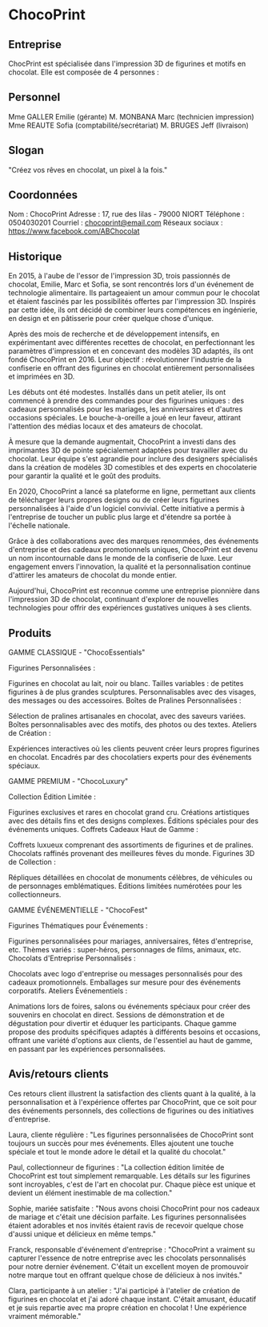 # ChocoPrint


## Entreprise

ChocPrint est spécialisée dans l'impression 3D de figurines et motifs en chocolat. Elle est composée de 4 personnes :


## Personnel

Mme GALLER Emilie (gérante)
M. MONBANA Marc (technicien impression)
Mme REAUTE Sofia (comptabilité/secrétariat)
M. BRUGES Jeff (livraison)


## Slogan

"Créez vos rêves en chocolat, un pixel à la fois."


## Coordonnées

Nom : ChocoPrint
Adresse : 17, rue des lilas - 79000 NIORT
Téléphone : 0504030201
Courriel : chocoprint@email.com
Réseaux sociaux : https://www.facebook.com/ABChocolat


## Historique

En 2015, à l'aube de l'essor de l'impression 3D, trois passionnés de chocolat, Emilie, Marc et Sofia, se sont rencontrés lors d'un événement de technologie alimentaire. Ils partageaient un amour commun pour le chocolat et étaient fascinés par les possibilités offertes par l'impression 3D. Inspirés par cette idée, ils ont décidé de combiner leurs compétences en ingénierie, en design et en pâtisserie pour créer quelque chose d'unique.

Après des mois de recherche et de développement intensifs, en expérimentant avec différentes recettes de chocolat, en perfectionnant les paramètres d'impression et en concevant des modèles 3D adaptés, ils ont fondé ChocoPrint en 2016. Leur objectif : révolutionner l'industrie de la confiserie en offrant des figurines en chocolat entièrement personnalisées et imprimées en 3D.

Les débuts ont été modestes. Installés dans un petit atelier, ils ont commencé à prendre des commandes pour des figurines uniques : des cadeaux personnalisés pour les mariages, les anniversaires et d'autres occasions spéciales. Le bouche-à-oreille a joué en leur faveur, attirant l'attention des médias locaux et des amateurs de chocolat.

À mesure que la demande augmentait, ChocoPrint a investi dans des imprimantes 3D de pointe spécialement adaptées pour travailler avec du chocolat. Leur équipe s'est agrandie pour inclure des designers spécialisés dans la création de modèles 3D comestibles et des experts en chocolaterie pour garantir la qualité et le goût des produits.

En 2020, ChocoPrint a lancé sa plateforme en ligne, permettant aux clients de télécharger leurs propres designs ou de créer leurs figurines personnalisées à l'aide d'un logiciel convivial. Cette initiative a permis à l'entreprise de toucher un public plus large et d'étendre sa portée à l'échelle nationale.

Grâce à des collaborations avec des marques renommées, des événements d'entreprise et des cadeaux promotionnels uniques, ChocoPrint est devenu un nom incontournable dans le monde de la confiserie de luxe. Leur engagement envers l'innovation, la qualité et la personnalisation continue d'attirer les amateurs de chocolat du monde entier.

Aujourd'hui, ChocoPrint est reconnue comme une entreprise pionnière dans l'impression 3D de chocolat, continuant d'explorer de nouvelles technologies pour offrir des expériences gustatives uniques à ses clients.


## Produits

GAMME CLASSIQUE - "ChocoEssentials"

Figurines Personnalisées :

Figurines en chocolat au lait, noir ou blanc. Tailles variables : de petites figurines à de plus grandes sculptures. Personnalisables avec des visages, des messages ou des accessoires. Boîtes de Pralines Personnalisées :

Sélection de pralines artisanales en chocolat, avec des saveurs variées. Boîtes personnalisables avec des motifs, des photos ou des textes. Ateliers de Création :

Expériences interactives où les clients peuvent créer leurs propres figurines en chocolat. Encadrés par des chocolatiers experts pour des événements spéciaux.

GAMME PREMIUM - "ChocoLuxury"

Collection Édition Limitée :

Figurines exclusives et rares en chocolat grand cru. Créations artistiques avec des détails fins et des designs complexes. Éditions spéciales pour des événements uniques. Coffrets Cadeaux Haut de Gamme :

Coffrets luxueux comprenant des assortiments de figurines et de pralines. Chocolats raffinés provenant des meilleures fèves du monde. Figurines 3D de Collection :

Répliques détaillées en chocolat de monuments célèbres, de véhicules ou de personnages emblématiques. Éditions limitées numérotées pour les collectionneurs.

GAMME ÉVÉNEMENTIELLE - "ChocoFest"

Figurines Thématiques pour Événements :

Figurines personnalisées pour mariages, anniversaires, fêtes d'entreprise, etc. Thèmes variés : super-héros, personnages de films, animaux, etc. Chocolats d'Entreprise Personnalisés :

Chocolats avec logo d'entreprise ou messages personnalisés pour des cadeaux promotionnels. Emballages sur mesure pour des événements corporatifs. Ateliers Événementiels :

Animations lors de foires, salons ou événements spéciaux pour créer des souvenirs en chocolat en direct. Sessions de démonstration et de dégustation pour divertir et éduquer les participants. Chaque gamme propose des produits spécifiques adaptés à différents besoins et occasions, offrant une variété d'options aux clients, de l'essentiel au haut de gamme, en passant par les expériences personnalisées.


## Avis/retours clients

Ces retours client illustrent la satisfaction des clients quant à la qualité, à la personnalisation et à l'expérience offertes par ChocoPrint, que ce soit pour des événements personnels, des collections de figurines ou des initiatives d'entreprise.

Laura, cliente régulière :
"Les figurines personnalisées de ChocoPrint sont toujours un succès pour mes événements. Elles ajoutent une touche spéciale et tout le monde adore le détail et la qualité du chocolat."

Paul, collectionneur de figurines :
"La collection édition limitée de ChocoPrint est tout simplement remarquable. Les détails sur les figurines sont incroyables, c'est de l'art en chocolat pur. Chaque pièce est unique et devient un élément inestimable de ma collection."

Sophie, mariée satisfaite :
"Nous avons choisi ChocoPrint pour nos cadeaux de mariage et c'était une décision parfaite. Les figurines personnalisées étaient adorables et nos invités étaient ravis de recevoir quelque chose d'aussi unique et délicieux en même temps."

Franck, responsable d'événement d'entreprise :
"ChocoPrint a vraiment su capturer l'essence de notre entreprise avec les chocolats personnalisés pour notre dernier événement. C'était un excellent moyen de promouvoir notre marque tout en offrant quelque chose de délicieux à nos invités."

Clara, participante à un atelier :
"J'ai participé à l'atelier de création de figurines en chocolat et j'ai adoré chaque instant. C'était amusant, éducatif et je suis repartie avec ma propre création en chocolat ! Une expérience vraiment mémorable."

